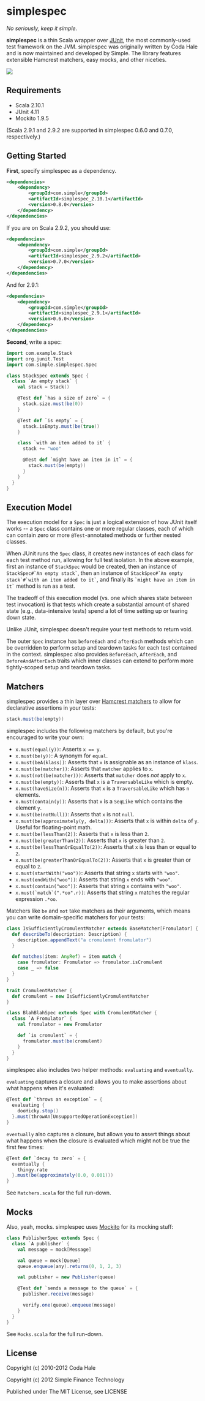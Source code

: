 simplespec
==========

*No seriously, keep it simple.*

**simplespec** is a thin Scala wrapper over [JUnit](http://www.junit.org/),
the most commonly-used test framework on the JVM. simplespec was originally written
by Coda Hale and is now maintained and developed by Simple. The library features
extensible Hamcrest matchers, easy mocks, and other niceties.

<img src="https://travis-ci.org/SimpleFinance/simplespec.png" />


Requirements
------------

* Scala 2.10.1
* JUnit 4.11
* Mockito 1.9.5

(Scala 2.9.1 and 2.9.2 are supported in simplespec 0.6.0 and 0.7.0, respectively.)


Getting Started
---------------

**First**, specify simplespec as a dependency.

```xml
<dependencies>
    <dependency>
        <groupId>com.simple</groupId>
        <artifactId>simplespec_2.10.1</artifactId>
        <version>0.8.0</version>
    </dependency>
</dependencies>
```


If you are on Scala 2.9.2, you should use:

```xml
<dependencies>
    <dependency>
        <groupId>com.simple</groupId>
        <artifactId>simplespec_2.9.2</artifactId>
        <version>0.7.0</version>
    </dependency>
</dependencies>
```

And for 2.9.1:

```xml
<dependencies>
    <dependency>
        <groupId>com.simple</groupId>
        <artifactId>simplespec_2.9.1</artifactId>
        <version>0.6.0</version>
    </dependency>
</dependencies>
```


**Second**, write a spec:

```scala
import com.example.Stack
import org.junit.Test
import com.simple.simplespec.Spec

class StackSpec extends Spec {
  class `An empty stack` {
    val stack = Stack()

    @Test def `has a size of zero` = {
      stack.size.must(be(0))
    }

    @Test def `is empty` = {
      stack.isEmpty.must(be(true))
    }

    class `with an item added to it` {
      stack += "woo"

      @Test def `might have an item in it` = {
        stack.must(be(empty))
      }
    }
  }
}
```


Execution Model
---------------

The execution model for a `Spec` is just a logical extension of how JUnit itself
works -- a `Spec` class contains one or more regular classes, each of which can
contain zero or more `@Test`-annotated methods or further nested classes.

When JUnit runs the `Spec` class, it creates new instances of each class for
each test method run, allowing for full test isolation. In the above example,
first an instance of `StackSpec` would be created, then an instance of
`` StackSpec#`An empty stack` ``, then an instance of
`` StackSpec#`An empty stack`#`with an item added to it` ``, and finally its
`` `might have an item in it` `` method is run as a test.

The tradeoff of this execution model (vs. one which shares state between test
invocation) is that tests which create a substantial amount of shared state
(e.g., data-intensive tests) spend a lot of time setting up or tearing down
state.

Unlike JUnit, simplespec doesn't require your test methods to return void.

The outer `Spec` instance has `beforeEach` and `afterEach` methods which can be
overridden to perform setup and teardown tasks for each test contained in the
context. simplespec also provides `BeforeEach`, `AfterEach`, and
`BeforeAndAfterEach` traits which inner classes can extend to perform more
tightly-scoped setup and teardown tasks.


Matchers
--------

simplespec provides a thin layer over
[Hamcrest matchers](http://code.google.com/p/hamcrest/) to allow for declarative
assertions in your tests:

```scala
stack.must(be(empty))
```

simplespec includes the following matchers by default, but you're encouraged to
write your own:

* `x.must(equal(y))`: Asserts `x == y`.
* `x.must(be(y))`: A synonym for `equal`.
* `x.must(beA(klass))`: Asserts that `x` is assignable as an instance of `klass`.
* `x.must(be(matcher))`: Asserts that `matcher` applies to `x`.
* `x.must(not(be(matcher)))`: Asserts that `matcher` does *not* apply to `x`.
* `x.must(be(empty))`: Asserts that `x` is a `TraversableLike` which is empty.
* `x.must(haveSize(n))`: Asserts that `x` is a `TraversableLike` which has `n`
  elements.
* `x.must(contain(y))`: Asserts that `x` is a `SeqLike` which contains the
  element `y`.
* `x.must(be(notNull))`: Asserts that `x` is not `null`.
* `x.must(be(approximately(y, delta)))`: Asserts that `x` is within `delta` of
  `y`. Useful for floating-point math.
* `x.must(be(lessThan(2))`: Asserts that `x` is less than `2`.
* `x.must(be(greaterThan(2))`: Asserts that `x` is greater than `2`.
* `x.must(be(lessThanOrEqualTo(2))`: Asserts that `x` is less than or equal to
  `2`.
* `x.must(be(greaterThanOrEqualTo(2))`: Asserts that `x` is greater than or
  equal to `2`.
* `x.must(startWith("woo"))`: Asserts that string `x` starts with `"woo"`.
* `x.must(endWith("woo"))`: Asserts that string `x` ends with `"woo"`.
* `x.must(contain("woo"))`: Asserts that string `x` contains with `"woo"`.
* ``x.must(`match`(".*oo".r))``: Asserts that string `x` matches the regular
  expression `.*oo`.

Matchers like `be` and `not` take matchers as their arguments, which means you
can write domain-specific matchers for your tests:

```scala
class IsSufficientlyCromulentMatcher extends BaseMatcher[Fromulator] {
  def describeTo(description: Description) {
    description.appendText("a cromulemnt fromulator")
  }

  def matches(item: AnyRef) = item match {
    case fromulator: Fromulator => fromulator.isCromulent
    case _ => false
  }
}

trait CromulentMatcher {
  def cromulent = new IsSufficientlyCromulentMatcher
}

class BlahBlahSpec extends Spec with CromulentMatcher {
  class `A Fromulator` {
    val fromulator = new Fromulator

    def `is cromulent` = {
      fromulator.must(be(cromulent)
    }
  }
}
```

simplespec also includes two helper methods: `evaluating` and `eventually`.

`evaluating` captures a closure and allows you to make assertions about what
happens when it's evaluated:

```scala
@Test def `throws an exception` = {
  evaluating {
    dooHicky.stop()
  }.must(throwAn[UnsupportedOperationException])
}
```

`eventually` also captures a closure, but allows you to assert things about
what happens when the closure is evaluated which might not be true the first
few times:

```scala
@Test def `decay to zero` = {
  eventually {
    thingy.rate
  }.must(be(approximately(0.0, 0.001)))
}
```

See `Matchers.scala` for the full run-down.


Mocks
-----

Also, yeah, mocks. simplespec uses [Mockito](http://mockito.org/) for its
mocking stuff:

```scala
class PublisherSpec extends Spec {
  class `A publisher` {
    val message = mock[Message]

    val queue = mock[Queue]
    queue.enqueue(any).returns(0, 1, 2, 3)

    val publisher = new Publisher(queue)

    @Test def `sends a message to the queue` = {
      publisher.receive(message)

      verify.one(queue).enqueue(message)
    }
  }
}
```

See `Mocks.scala` for the full run-down.


License
-------

Copyright (c) 2010-2012 Coda Hale

Copyright (c) 2012 Simple Finance Technology

Published under The MIT License, see LICENSE

